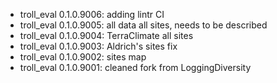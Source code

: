 -   troll_eval 0.1.0.9006: adding lintr CI
-   troll_eval 0.1.0.9005: all data all sites, needs to be described
-   troll_eval 0.1.0.9004: TerraClimate all sites
-   troll_eval 0.1.0.9003: Aldrich's sites fix
-   troll_eval 0.1.0.9002: sites map
-   troll_eval 0.1.0.9001: cleaned fork from LoggingDiversity

